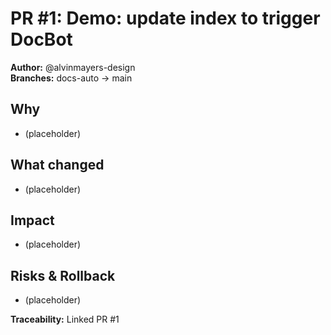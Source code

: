 # PR #1: Demo: update index to trigger DocBot

**Author:** @alvinmayers-design  
**Branches:** docs-auto → main

## Why
- (placeholder)

## What changed
- (placeholder)

## Impact
- (placeholder)

## Risks & Rollback
- (placeholder)

**Traceability:** Linked PR #1
